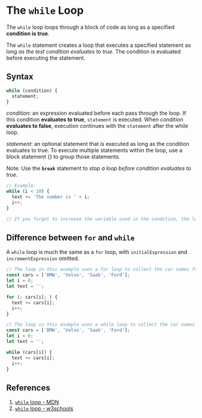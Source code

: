 # The `while` Loop

The `while` loop loops through a block of code as long as a specified **condition is true**.

The `while` statement creates a loop that executes a specified statement as long _as the test condition evaluates to true_. The condition is evaluated before executing the statement.

## Syntax

```js
while (condition) {
  statement;
}
```

_condition_: an expression evaluated before each pass through the loop. If this condition **evaluates to true**, `statement` is executed. When condition **evaluates to false**, execution continues with the `statement` after the while loop.

_statement_: an optional statement that is executed as long as the condition evaluates to true. To execute multiple statements within the loop, use a block statement {} to group those statements.

Note: Use the **`break`** statement to _stop a loop before condition evaluates to true_.

```js
// Example:
while (i < 10) {
  text += 'The number is ' + i;
  i++;
}

// If you forget to increase the variable used in the condition, the loop will never end. This will crash your browser.
```

## Difference between `for` and `while`

A `while` loop is much the same as a `for` loop, with `initialExpression` and `incrementExpression` omitted.

```js
// The loop in this example uses a for loop to collect the car names from the cars array:
const cars = ['BMW', 'Volvo', 'Saab', 'Ford'];
let i = 0;
let text = '';

for (; cars[i]; ) {
  text += cars[i];
  i++;
}

// The loop in this example uses a while loop to collect the car names from the cars array:
const cars = ['BMW', 'Volvo', 'Saab', 'Ford'];
let i = 0;
let text = '';

while (cars[i]) {
  text += cars[i];
  i++;
}
```

## References

1. [`while` loop - MDN](https://developer.mozilla.org/en-US/docs/Web/JavaScript/Reference/Statements/while)
2. [`while` loop - w3schools](https://www.w3schools.com/js/js_loop_while.asp)

